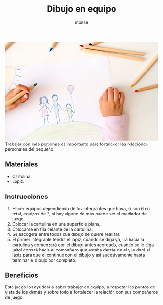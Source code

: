 ﻿---
layout: post
title:  "Dibujo en equipo"
tags: [interpersonal]
categories: [bebes, actividad]
author: monse
image: /assets/posts/2020-07-20-equipos.jpeg
hidden: true
---
![Actividad de equipos](/assets/posts/2020-07-20-equipos.jpeg)<br/>
Trabajar con más personas es importante para fortalecer las relaciones personales del pequeño. 

## Materiales 
- Cartulina.
- Lápiz.

## Instrucciones
1. Hacer equipos dependiendo de los integrantes que haya, si son 6 en total, equipos de 3, si hay alguno de más puede ser el mediador del juego. 
2. Colocar la cartulina en una superficie plana.
3. Colocarse en fila delante de la cartulina.
4. Se escogerá entre todos que dibujo se quiere realizar.
5. El primer integrante tendrá el lápiz, cuando se diga ya, irá hacia la cartulina y comenzará con el dibujo antes acordado, cuando se le diga ¡alto! correrá hacia el compañero que estaba detrás de el y le dará el lápiz para que el continué con el dibujo y así sucesivamente hasta terminar el dibujo por completo. 

## Beneficios
Este juego los ayudará a saber trabajar en equipo, a respetar los puntos de vista de los demás y sobre todo a fortalecer la relación con sus compañeros de juego.  
